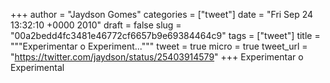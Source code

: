 
+++
author = "Jaydson Gomes"
categories = ["tweet"]
date = "Fri Sep 24 13:32:10 +0000 2010"
draft = false
slug = "00a2bedd4fc3481e46772cf6657b9e69384464c9"
tags = ["tweet"]
title = """Experimentar o Experiment..."""
tweet = true
micro = true
tweet_url = "https://twitter.com/jaydson/status/25403914579"
+++
Experimentar o Experimental
